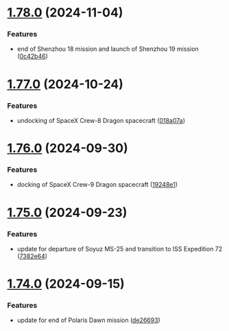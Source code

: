 # [1.78.0](https://github.com/corquaid/international-space-station-APIs/compare/v1.77.0...v1.78.0) (2024-11-04)


### Features

* end of Shenzhou 18 mission and launch of Shenzhou 19 mission ([0c42b46](https://github.com/corquaid/international-space-station-APIs/commit/0c42b46102547d262e2fafe0d002d2c2142301d9))



# [1.77.0](https://github.com/corquaid/international-space-station-APIs/compare/v1.76.0...v1.77.0) (2024-10-24)


### Features

* undocking of SpaceX Crew-8 Dragon spacecraft ([018a07a](https://github.com/corquaid/international-space-station-APIs/commit/018a07aff31e5cb2932a046675721770a85f746a))



# [1.76.0](https://github.com/corquaid/international-space-station-APIs/compare/v1.75.0...v1.76.0) (2024-09-30)


### Features

* docking of SpaceX Crew-9 Dragon spacecraft ([19248e1](https://github.com/corquaid/international-space-station-APIs/commit/19248e1178285c1ee1efdfd5a9fdd29434d4cb46))



# [1.75.0](https://github.com/corquaid/international-space-station-APIs/compare/v1.74.0...v1.75.0) (2024-09-23)


### Features

* update for departure of Soyuz MS-25 and transition to ISS Expedition 72 ([7382e64](https://github.com/corquaid/international-space-station-APIs/commit/7382e644a5f146c66d4ad063307a0c113482f35d))



# [1.74.0](https://github.com/corquaid/international-space-station-APIs/compare/v1.73.0...v1.74.0) (2024-09-15)


### Features

* update for end of Polaris Dawn mission ([de26693](https://github.com/corquaid/international-space-station-APIs/commit/de266938dcba528c72e2441a39e16573b545c8f4))



